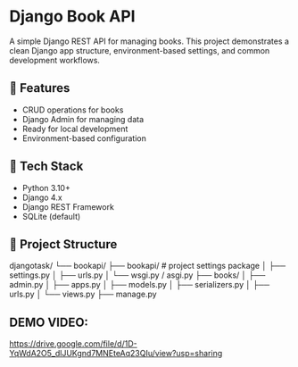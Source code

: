# Django Book API

A simple Django REST API for managing books. This project demonstrates a clean Django app structure, environment-based settings, and common development workflows.

## 🚀 Features
- CRUD operations for books
- Django Admin for managing data
- Ready for local development 
- Environment-based configuration

## 🧰 Tech Stack
- Python 3.10+
- Django 4.x
- Django REST Framework
- SQLite (default)

## 📁 Project Structure
djangotask/
└── bookapi/
├── bookapi/ # project settings package
│ ├── settings.py
│ ├── urls.py
│ └── wsgi.py / asgi.py
├── books/
│ ├── admin.py
│ ├── apps.py
│ ├── models.py
│ ├── serializers.py 
│ ├── urls.py
│ └── views.py
├── manage.py

## DEMO VIDEO:
https://drive.google.com/file/d/1D-YqWdA2O5_dlJUKgnd7MNEteAq23QIu/view?usp=sharing
